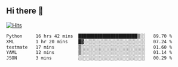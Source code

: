 ## Hi there 👋

<!--
**alihaqberdi/alihaqberdi** is a ✨ _special_ ✨ repository because its `README.md` (this file) appears on your GitHub profile.

Here are some ideas to get you started:

- 🔭 I’m currently working on ...
- 🌱 I’m currently learning ...
- 👯 I’m looking to collaborate on ...
- 🤔 I’m looking for help with ...
- 💬 Ask me about ...
- 📫 How to reach me: ...
- 😄 Pronouns: ...
- ⚡ Fun fact: ...
-->

[![Hits](https://hits.sh/github.com/alihaqberdi.svg)](https://hits.sh/github.com/alihaqberdi/)

<!--START_SECTION:waka-->

```txt
Python     16 hrs 42 mins  ██████████████████████▒░░   89.70 %
XML        1 hr 20 mins    █▓░░░░░░░░░░░░░░░░░░░░░░░   07.24 %
textmate   17 mins         ▒░░░░░░░░░░░░░░░░░░░░░░░░   01.60 %
YAML       12 mins         ▒░░░░░░░░░░░░░░░░░░░░░░░░   01.14 %
JSON       3 mins          ░░░░░░░░░░░░░░░░░░░░░░░░░   00.29 %
```

<!--END_SECTION:waka-->

